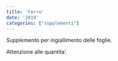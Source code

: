 ```yaml
---
title: 'Ferro'
date: '2019'
categories: ["supplementi"]
---
```

Supplemento per ingiallimento delle foglie.

Attenzione alle quantita'.